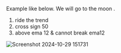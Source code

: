 


Example like below. We will go to the moon .

1. ride the trend
2. cross sign  50
3. above ema 12 & cannot break ema12
   

![Screenshot 2024-10-29 151731](https://github.com/user-attachments/assets/c942b1ba-3099-4684-80ee-9e59981ac264)
